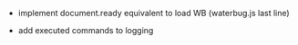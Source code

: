   * implement document.ready equivalent to load WB (waterbug.js last line)

  * add executed commands to logging
